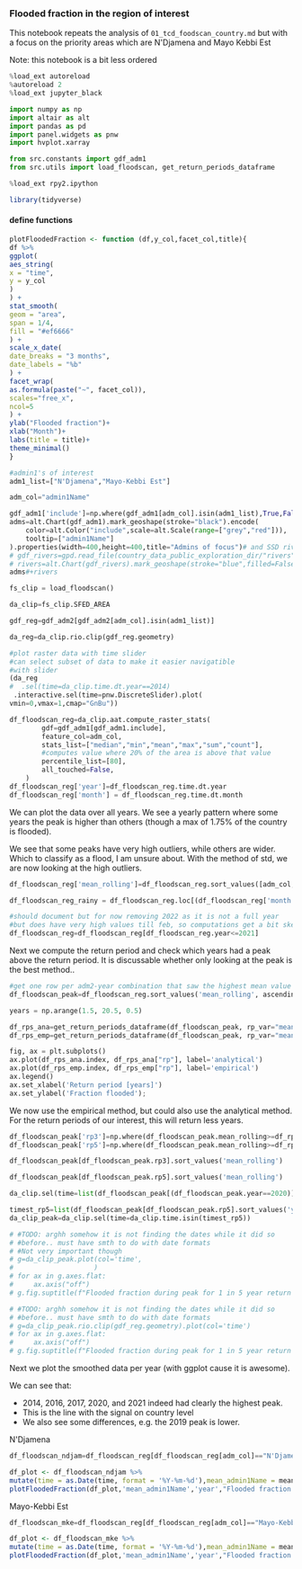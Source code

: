 ### Flooded fraction in the region of interest
This notebook repeats the analysis of `01_tcd_foodscan_country.md` but with a focus
on the priority areas which are N'Djamena and Mayo Kebbi Est

Note: this notebook is a bit less ordered

```python
%load_ext autoreload
%autoreload 2
%load_ext jupyter_black
```

```python
import numpy as np
import altair as alt
import pandas as pd
import panel.widgets as pnw
import hvplot.xarray
```

```python
from src.constants import gdf_adm1
from src.utils import load_floodscan, get_return_periods_dataframe
```

```python
%load_ext rpy2.ipython
```

```R tags=[]
library(tidyverse)
```

#### define functions

```R
plotFloodedFraction <- function (df,y_col,facet_col,title){
df %>%
ggplot(
aes_string(
x = "time",
y = y_col
)
) +
stat_smooth(
geom = "area",
span = 1/4,
fill = "#ef6666"
) +
scale_x_date(
date_breaks = "3 months",
date_labels = "%b"
) +
facet_wrap(
as.formula(paste("~", facet_col)),
scales="free_x",
ncol=5
) +
ylab("Flooded fraction")+
xlab("Month")+
labs(title = title)+
theme_minimal()
}
```

```python
#admin1's of interest
adm1_list=["N'Djamena","Mayo-Kebbi Est"]
```

```python
adm_col="admin1Name"
```

```python
gdf_adm1['include']=np.where(gdf_adm1[adm_col].isin(adm1_list),True,False)
adms=alt.Chart(gdf_adm1).mark_geoshape(stroke="black").encode(
    color=alt.Color("include",scale=alt.Scale(range=["grey","red"])),
    tooltip=["admin1Name"]
).properties(width=400,height=400,title="Admins of focus")# and SSD rivers")
# gdf_rivers=gpd.read_file(country_data_public_exploration_dir/"rivers"/"ssd_main_rivers_fao_250k"/"ssd_main_rivers_fao_250k.shp")
# rivers=alt.Chart(gdf_rivers).mark_geoshape(stroke="blue",filled=False).encode(tooltip=['CLASS'])
adms#+rivers
```

```python
fs_clip = load_floodscan()
```

```python
da_clip=fs_clip.SFED_AREA
```

```python
gdf_reg=gdf_adm2[gdf_adm2[adm_col].isin(adm1_list)]
```

```python
da_reg=da_clip.rio.clip(gdf_reg.geometry)
```

```python
#plot raster data with time slider
#can select subset of data to make it easier navigatible
#with slider
(da_reg
#  .sel(time=da_clip.time.dt.year==2014)
 .interactive.sel(time=pnw.DiscreteSlider).plot(
vmin=0,vmax=1,cmap="GnBu"))

```

```python
df_floodscan_reg=da_clip.aat.compute_raster_stats(
        gdf=gdf_adm1[gdf_adm1.include],
        feature_col=adm_col,
        stats_list=["median","min","mean","max","sum","count"],
        #computes value where 20% of the area is above that value
        percentile_list=[80],
        all_touched=False,
    )
df_floodscan_reg['year']=df_floodscan_reg.time.dt.year
df_floodscan_reg['month'] = df_floodscan_reg.time.dt.month
```

We can plot the data over all years. 
We see a yearly pattern where some years the peak is higher than others (though a max of 1.75% of the country is flooded). 

We see that some peaks have very high outliers, while others are wider. Which to classify as a flood, I am unsure about. With the method of std, we are now looking at the high outliers. 

```python
df_floodscan_reg['mean_rolling']=df_floodscan_reg.sort_values([adm_col,'time']).groupby(adm_col,as_index=False)[f"mean_{adm_col}"].rolling(10,min_periods=10).mean().mean_admin1Name
```

```python
df_floodscan_reg_rainy = df_floodscan_reg.loc[(df_floodscan_reg['month'] >= 7) & (df_floodscan_reg['month'] <= 10)]
```

```python
#should document but for now removing 2022 as it is not a full year
#but does have very high values till feb, so computations get a bit skewed with that
df_floodscan_reg=df_floodscan_reg[df_floodscan_reg.year<=2021]
```

Next we compute the return period and check which years had a peak above the return period. 
It is discussable whether only looking at the peak is the best method.. 

```python
#get one row per adm2-year combination that saw the highest mean value
df_floodscan_peak=df_floodscan_reg.sort_values('mean_rolling', ascending=False).drop_duplicates(['year'])
```

```python
years = np.arange(1.5, 20.5, 0.5)
```

```python
df_rps_ana=get_return_periods_dataframe(df_floodscan_peak, rp_var="mean_rolling",years=years, method="analytical",round_rp=False)
df_rps_emp=get_return_periods_dataframe(df_floodscan_peak, rp_var="mean_rolling",years=years, method="empirical",round_rp=False)
```

```python
fig, ax = plt.subplots()
ax.plot(df_rps_ana.index, df_rps_ana["rp"], label='analytical')
ax.plot(df_rps_emp.index, df_rps_emp["rp"], label='empirical')
ax.legend()
ax.set_xlabel('Return period [years]')
ax.set_ylabel('Fraction flooded');
```

We now use the empirical method, but could also use the analytical method. For the return periods of our interest, this will return less years. 

```python
df_floodscan_peak['rp3']=np.where(df_floodscan_peak.mean_rolling>=df_rps_emp.loc[3,'rp'],True,False)
df_floodscan_peak['rp5']=np.where(df_floodscan_peak.mean_rolling>=df_rps_emp.loc[5,'rp'],True,False)
```

```python
df_floodscan_peak[df_floodscan_peak.rp3].sort_values('mean_rolling')
```

```python
df_floodscan_peak[df_floodscan_peak.rp5].sort_values('mean_rolling')
```

```python
da_clip.sel(time=list(df_floodscan_peak[(df_floodscan_peak.year==2020)].time)[0]).plot()
```

```python
timest_rp5=list(df_floodscan_peak[df_floodscan_peak.rp5].sort_values('year').time)
da_clip_peak=da_clip.sel(time=da_clip.time.isin(timest_rp5))
```

```python
# #TODO: arghh somehow it is not finding the dates while it did so
# #before.. must have smth to do with date formats
# #Not very important though
# g=da_clip_peak.plot(col='time',
#                    )
# for ax in g.axes.flat:
#     ax.axis("off")
# g.fig.suptitle(f"Flooded fraction during peak for 1 in 5 year return period years",y=1.1);
```

```python
# #TODO: arghh somehow it is not finding the dates while it did so
# #before.. must have smth to do with date formats
# g=da_clip_peak.rio.clip(gdf_reg.geometry).plot(col='time')
# for ax in g.axes.flat:
#     ax.axis("off")
# g.fig.suptitle(f"Flooded fraction during peak for 1 in 5 year return period years",y=1.1);
```

Next we plot the smoothed data per year (with ggplot cause it is awesome). 

We can see that: 

- 2014, 2016, 2017, 2020, and 2021 indeed had clearly the highest peak. 
- This is the line with the signal on country level
- We also see some differences, e.g. the 2019 peak is lower. 


N'Djamena

```python
df_floodscan_ndjam=df_floodscan_reg[df_floodscan_reg[adm_col]=="N'Djamena"]
```

```R magic_args="-i df_floodscan_ndjam -w 40 -h 20 --units cm"
df_plot <- df_floodscan_ndjam %>%
mutate(time = as.Date(time, format = '%Y-%m-%d'),mean_admin1Name = mean_admin1Name*100)
plotFloodedFraction(df_plot,'mean_admin1Name','year',"Flooded fraction of ROI")
```

Mayo-Kebbi Est

```python
df_floodscan_mke=df_floodscan_reg[df_floodscan_reg[adm_col]=="Mayo-Kebbi Est"]
```

```R magic_args="-i df_floodscan_mke -w 40 -h 20 --units cm"
df_plot <- df_floodscan_mke %>%
mutate(time = as.Date(time, format = '%Y-%m-%d'),mean_admin1Name = mean_admin1Name*100)
plotFloodedFraction(df_plot,'mean_admin1Name','year',"Flooded fraction of ROI")
```
